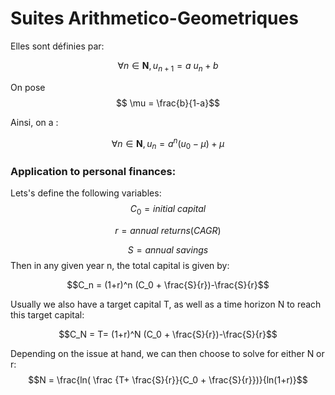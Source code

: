 # Suites Arithmetico-Geometriques 


Elles sont définies par:

$$\forall n \in \mathbf{N}, u_{n+1} = a \ u_n + b$$

On pose
$$ \mu = \frac{b}{1-a}$$

Ainsi, on a :

$$\forall n \in \mathbf{N}, u_n = a ^n (u_0 - \mu )+ \mu$$


### Application to personal finances:

Lets's define the following variables:
$$C_0 = initial \ capital$$

$$r = annual\ returns (CAGR)$$

$$S = annual \ savings $$
Then in any given year n, the total capital is given by:

$$C_n = (1+r)^n (C_0 + \frac{S}{r})-\frac{S}{r}$$


Usually we also have a target capital T, as well as a time horizon N to reach this target capital:

$$C_N = T=  (1+r)^N (C_0 + \frac{S}{r})-\frac{S}{r}$$


Depending on the issue at hand, we can then choose to solve for either N or r:
$$N = \frac{ln(   \frac {T+ \frac{S}{r}}{C_0 + \frac{S}{r}})}{ln(1+r)}$$
